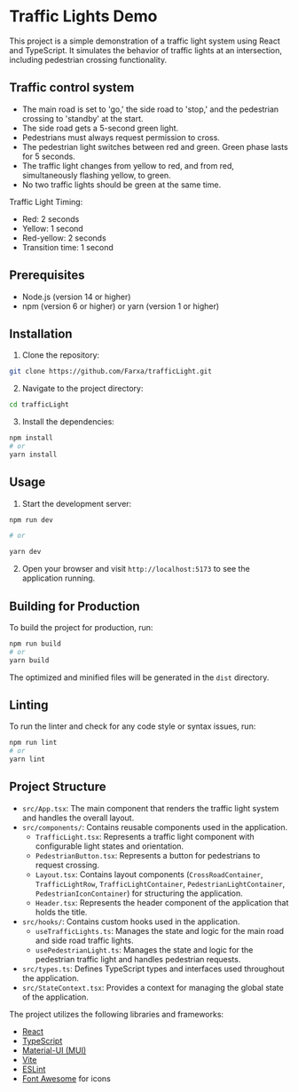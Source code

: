 # Traffic Lights Demo

This project is a simple demonstration of a traffic light system using React and TypeScript. It simulates the behavior of traffic lights at an intersection, including pedestrian crossing functionality.

## Traffic control system

- The main road is set to 'go,' the side road to 'stop,' and the pedestrian crossing to 'standby' at the start.
- The side road gets a 5-second green light.
- Pedestrians must always request permission to cross.
- The pedestrian light switches between red and green. Green phase lasts for 5 seconds.
- The traffic light changes from yellow to red, and from red, simultaneously flashing yellow, to green.
- No two traffic lights should be green at the same time.

Traffic Light Timing:

- Red: 2 seconds
- Yellow: 1 second
- Red-yellow: 2 seconds
- Transition time: 1 second

## Prerequisites

- Node.js (version 14 or higher)
- npm (version 6 or higher) or yarn (version 1 or higher)

## Installation

1. Clone the repository:

```bash
git clone https://github.com/Farxa/trafficLight.git
```

2. Navigate to the project directory:

```bash
cd trafficLight
```

3. Install the dependencies:

```bash
npm install
# or
yarn install
```

## Usage

1. Start the development server:

```bash
npm run dev

# or

yarn dev

```

2. Open your browser and visit `http://localhost:5173` to see the application running.

## Building for Production

To build the project for production, run:

```bash
npm run build
# or
yarn build
```

The optimized and minified files will be generated in the `dist` directory.

## Linting

To run the linter and check for any code style or syntax issues, run:

```bash
npm run lint
# or
yarn lint
```

## Project Structure

- `src/App.tsx`: The main component that renders the traffic light system and handles the overall layout.
- `src/components/`: Contains reusable components used in the application.
  - `TrafficLight.tsx`: Represents a traffic light component with configurable light states and orientation.
  - `PedestrianButton.tsx`: Represents a button for pedestrians to request crossing.
  - `Layout.tsx`: Contains layout components (`CrossRoadContainer`, `TrafficLightRow`, `TrafficLightContainer`, `PedestrianLightContainer`, `PedestrianIconContainer`) for structuring the application.
  - `Header.tsx`: Represents the header component of the application that holds the title.
- `src/hooks/`: Contains custom hooks used in the application.
  - `useTrafficLights.ts`: Manages the state and logic for the main road and side road traffic lights.
  - `usePedestrianLight.ts`: Manages the state and logic for the pedestrian traffic light and handles pedestrian requests.
- `src/types.ts`: Defines TypeScript types and interfaces used throughout the application.
- `src/StateContext.tsx`: Provides a context for managing the global state of the application.

The project utilizes the following libraries and frameworks:

- [React](https://reactjs.org/)
- [TypeScript](https://www.typescriptlang.org/)
- [Material-UI (MUI)](https://mui.com/)
- [Vite](https://vitejs.dev/)
- [ESLint](https://eslint.org/)
- [Font Awesome](https://fontawesome.com/) for icons
